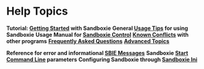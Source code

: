 # Help Topics

**Tutorial: [Getting Started](GettingStarted) with Sandboxie**
**General [Usage Tips](UsageTips) for using Sandboxie**
**Usage Manual for [Sandboxie Control](SandboxieControl)**
**[Known Conflicts](KnownConflicts) with other programs**
**[Frequently Asked Questions](FrequentlyAskedQuestions)**
**[Advanced Topics](AdvancedTopics)**

**Reference for error and informational [SBIE Messages](SBIE_Messages)**
**Sandboxie [Start Command Line](StartCommandLine) parameters**
**Configuring Sandboxie through [Sandboxie Ini](SandboxieIni)**